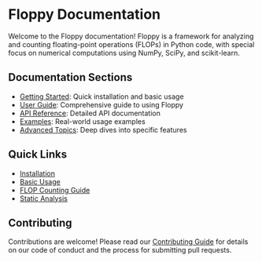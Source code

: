 # Floppy Documentation

Welcome to the Floppy documentation! Floppy is a framework for analyzing and counting floating-point operations (FLOPs) in Python code, with special focus on numerical computations using NumPy, SciPy, and scikit-learn.

## Documentation Sections

- [Getting Started](user_guide/getting_started.md): Quick installation and basic usage
- [User Guide](user_guide/index.md): Comprehensive guide to using Floppy
- [API Reference](api/index.md): Detailed API documentation
- [Examples](examples/index.md): Real-world usage examples
- [Advanced Topics](advanced_topics/index.md): Deep dives into specific features

## Quick Links

- [Installation](user_guide/installation.md)
- [Basic Usage](user_guide/basic_usage.md)
- [FLOP Counting Guide](user_guide/flop_counting.md)
- [Static Analysis](user_guide/static_analysis.md)

## Contributing

Contributions are welcome! Please read our [Contributing Guide](contributing.md) for details on our code of conduct and the process for submitting pull requests.
